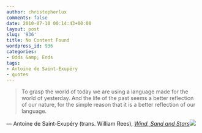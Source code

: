 ```yaml
---
author: christopherlux
comments: false
date: 2010-07-10 00:14:43+00:00
layout: post
slug: '936'
title: No Content Found
wordpress_id: 936
categories:
- Odds &amp; Ends
tags:
- Antoine de Saint-Exupéry
- quotes
---
```


> To grasp the world of today we are using a language made for the world of yesterday. And the life of the past seems a better reflection of our nature, for the simple reason that it is a better reflection of our language.

— Antoine de Saint-Exupéry (trans. William Rees), _[Wind, Sand and Stars](http://www.amazon.co.uk/gp/product/0141183195?ie=UTF8&tag=chrisswith-21&linkCode=as2&camp=1634&creative=19450&creativeASIN=0141183195)![](http://www.assoc-amazon.co.uk/e/ir?t=chrisswith-21&l=as2&o=2&a=0141183195)_
